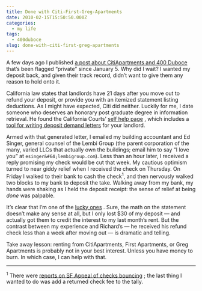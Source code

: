 ```yaml
---
title: Done with Citi-First-Greg-Apartments
date: 2010-02-15T15:50:50.000Z
categories:
  - my life
tags:
  - 400duboce
slug: done-with-citi-first-greg-apartments
---
```

A few days ago I published [a post about CitiApartments and 400 Duboce][1]  that’s been flagged “private” since January 5. Why did I wait? I wanted my deposit back, and given their track record, didn’t want to give them any reason to hold onto it.

California law states that landlords have 21 days after you move out to refund your deposit, or provide you with an itemized statement listing deductions. As I might have expected, Citi did neither. Luckily for me, I date someone who deserves an honorary post graduate degree in information retrieval. He found the California Courts’ [self help page][2] , which includes a [tool for writing deposit demand letters][3]  for your landlord.

Armed with that generated letter, I emailed my building accountant and Ed Singer, general counsel of the Lembi Group (the parent corporation of the many, varied LLCs that actually own the buildings; email him to say “I love you” at `esinger&#64;lembigroup.com`). Less than an hour later, I received a reply promising my check would be cut that week. My cautious optimism turned to near giddy relief when I received the check on Thursday. On Friday I walked to their bank to cash the check<sup>1</sup>, and then nervously walked two blocks to my bank to deposit the take. Walking away from my bank, my hands were shaking as I held the deposit receipt: the sense of relief at being _done_ was palpable.

It’s clear that I’m one of the [lucky ones][4] . Sure, the math on the statement doesn’t make any sense at all, but I only lost $30 of my deposit — and actually got them to credit the interest to my last month’s rent. But the contrast between my experience and Richard’s — he received his refund check less than a week after moving out — is dramatic and telling.

Take away lesson: renting from CitiApartments, First Apartments, or Greg Apartments is probably not in your best interest. Unless you have money to burn. In which case, I can help with that.

---

<sup>1</sup> There were [reports on SF Appeal of checks bouncing][5] ; the last thing I wanted to do was add a returned check fee to the tally.



 [1]: http://yergler.net/blog/2010/01/05/400-duboce-113-now-from-greg-apartments/
 [2]: http://www.courtinfo.ca.gov/selfhelp/smallclaims/checklist.htm
 [3]: http://www.courtinfo.ca.gov/selfhelp/smallclaims/secdepletter.htm
 [4]: http://sf.curbed.com/tags/citiapartments
 [5]: http://sfappeal.com/news/2009/08/tales-of-the-citi-now-theyre-bouncing-checks.php
